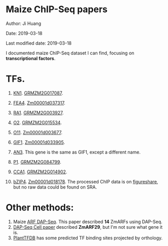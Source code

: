 # Maize ChIP-Seq papers

Author: Ji Huang

Date: 2019-03-18

Last modified date: 2019-03-18

I documented maize ChIP-Seq dataset I can find, focusing on **transcriptional factors**.

# TFs.

1. [KN1][1]. [GRMZM2G017087][9].

2. [FEA4][2]. [Zm00001d037317][10].

3. [RA1][3]. [GRMZM2G003927][11].

4. [O2][4]. [GRMZM2G015534][12].

5. [O11][5]. [Zm00001d003677][13].

6. [GIF1][6]. [Zm00001d033905][14].

7. [AN3][7]. This gene is the same as GIF1, except a different name.

8. [P1][8]. [GRMZM2G084799][15].

9. [CCA1][19]. [GRMZM2G014902][20].
10. [bZIP4][21]. [Zm00001d018178][22]. The processed ChIP data is on [figureshare][23], but no raw data could be found on SRA.


# Other methods:

1. Maize [ARF DAP-Seq][16]. This paper described **14** ZmARFs using DAP-Seq.
2. [DAP-Seq Cell paper][17] described **ZmARF29**, but I'm not sure what gene it is.
3. [PlantTFDB][18] has some predicted TF binding sites projected by orthology.





[1]:http://www.genesdev.org/cgi/pmidlookup?view=long&pmid=22855831
[2]:http://www.plantcell.org/content/27/1/104.long
[3]:https://genome.cshlp.org/content/24/3/431.long
[4]:http://www.plantcell.org/content/27/3/532.long
[5]:http://www.plantcell.org/content/30/2/375.long
[6]:http://www.plantcell.org/content/30/2/360
[7]:http://www.plantphysiol.org/content/177/2/447
[8]:http://www.plantcell.org/content/24/7/2745.long
[9]:https://www.maizegdb.org/gene_center/gene/kn1
[10]:https://www.maizegdb.org/gene_center/gene/fea4
[11]:https://www.maizegdb.org/gene_center/gene/12577
[12]:https://www.maizegdb.org/gene_center/gene/12495
[13]:https://www.maizegdb.org/gene_center/gene/12492
[14]:https://www.maizegdb.org/gene_center/gene/gif1
[15]:https://www.maizegdb.org/gene_center/gene/p1
[16]:https://www.nature.com/articles/s41467-018-06977-6
[17]:https://www.cell.com/cell/fulltext/S0092-8674(16)30481-0#secsectitle0015
[18]:http://planttfdb.cbi.pku.edu.cn/index.php?sp=Zma
[19]:https://journals.plos.org/plosgenetics/article?id=10.1371/journal.pgen.1006197#sec016
[20]:https://www.maizegdb.org/gene_center/gene/GRMZM2G014902
[21]: http://www.plantphysiol.org/content/178/2/753.long#sec-16
[22]: https://www.maizegdb.org/gene_center/gene/bzip4
[23]: https://figshare.com/articles/ZmbZIP4-ChIPseq-input-1_wiggle_tar_gz/6225806/2






